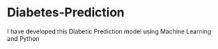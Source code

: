 # Diabetes-Prediction
I have developed this Diabetic Prediction model using Machine Learning and Python
